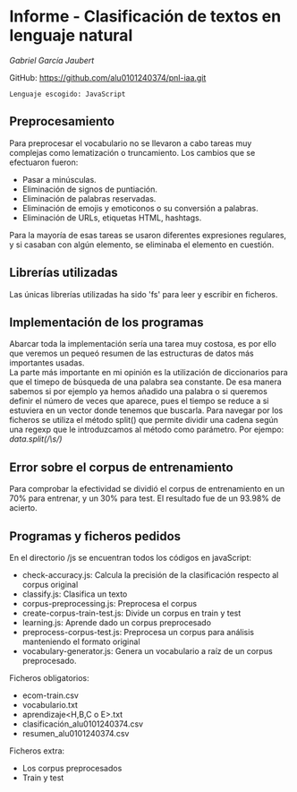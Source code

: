 # Informe - Clasificación de textos en lenguaje natural

_Gabriel García Jaubert_

GitHub: https://github.com/alu0101240374/pnl-iaa.git

```
Lenguaje escogido: JavaScript
```

## Preprocesamiento

Para preprocesar el vocabulario no se llevaron a cabo tareas muy complejas como lematización o truncamiento. Los cambios que se efectuaron fueron:  
- Pasar a minúsculas.  
- Eliminación de signos de puntiación.
- Eliminación de palabras reservadas.
- Eliminación de emojis y emoticonos o su conversión a palabras.
- Eliminación de URLs, etiquetas HTML, hashtags.

Para la mayoría de esas tareas se usaron diferentes expresiones regulares, y si casaban con algún elemento, se eliminaba el elemento en cuestión.  

## Librerías utilizadas

Las únicas librerías utilizadas ha sido 'fs' para leer y escribir en ficheros.

## Implementación de los programas

Abarcar toda la implementación sería una tarea muy costosa, es por ello que veremos un pequeó resumen de las estructuras de datos más importantes usadas.  
La parte más importante en mi opinión es la utilización de diccionarios para que el timepo de búsqueda de una palabra sea constante. De esa manera sabemos si por ejemplo ya hemos añadido una palabra o si queremos definir el número de veces que aparece, pues el tiempo se reduce a si estuviera en un vector donde tenemos que buscarla. Para navegar por los ficheros se utiliza el método split() que permite dividir una cadena según una regexp que le introduzcamos al método como parámetro. Por ejempo: _data.split(/\s/)_

## Error sobre el corpus de entrenamiento

Para comprobar la efectividad se dividió el corpus de entrenamiento en un 70% para entrenar, y un 30% para test. El resultado fue de un 93.98% de acierto.  

## Programas y ficheros pedidos

En el directorio /js se encuentran todos los códigos en javaScript:
* check-accuracy.js: Calcula la precisión de la clasificación respecto al corpus original
* classify.js: Clasifica un texto
* corpus-preprocessing.js: Preprocesa el corpus  
* create-corpus-train-test.js: Divide un corpus en train y test
* learning.js: Aprende dado un corpus preprocesado
* preprocess-corpus-test.js: Preprocesa un corpus para análisis manteniendo el formato original
* vocabulary-generator.js: Genera un vocabulario a raíz de un corpus preprocesado.

Ficheros obligatorios:
* ecom-train.csv
* vocabulario.txt  
* aprendizaje\<H,B,C o E\>.txt
* clasificación_alu0101240374.csv
* resumen_alu0101240374.csv  

Ficheros extra:
* Los corpus preprocesados
* Train y test